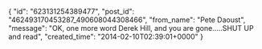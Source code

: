  {
   "id": "623131254389477",
   "post_id": "462493170453287_490608044308466",
   "from_name": "Pete Daoust",
   "message": "OK, one more word Derek Hill, and you are gone.....SHUT UP and read",
   "created_time": "2014-02-10T02:39:01+0000"
 }

